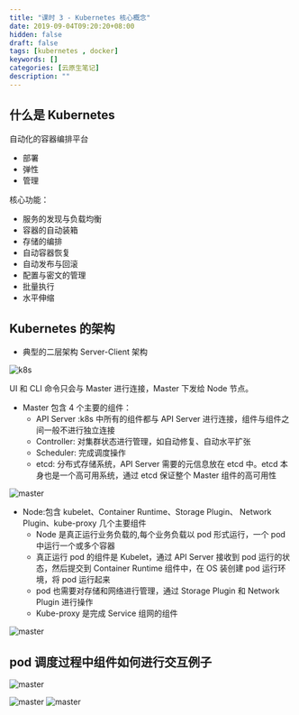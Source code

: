 ```yaml
---
title: "课时 3 - Kubernetes 核心概念"
date: 2019-09-04T09:20:20+08:00
hidden: false
draft: false
tags: [kubernetes , docker]
keywords: []
categories: [云原生笔记]
description: ""
---
```


## 什么是 Kubernetes

自动化的容器编排平台

- 部署
- 弹性
- 管理

核心功能：

- 服务的发现与负载均衡
- 容器的自动装箱
- 存储的编排
- 自动容器恢复
- 自动发布与回滚
- 配置与密文的管理
- 批量执行
- 水平伸缩

## Kubernetes 的架构

- 典型的二层架构 Server-Client 架构

![k8s](/img/cloud_native/kubernetes/k8s_structure.png)

UI 和 CLI 命令只会与 Master 进行连接，Master 下发给 Node 节点。

- Master 包含 4 个主要的组件：
  - API Server :k8s 中所有的组件都与 API Server 进行连接，组件与组件之间一般不进行独立连接
  - Controller: 对集群状态进行管理，如自动修复、自动水平扩张
  - Scheduler: 完成调度操作
  - etcd: 分布式存储系统，API Server 需要的元信息放在 etcd 中。etcd 本身也是一个高可用系统，通过 etcd 保证整个 Master 组件的高可用性

![master](/img/cloud_native/kubernetes/master.png)

- Node:包含 kubelet、Container Runtime、Storage Plugin、 Network Plugin、kube-proxy 几个主要组件
  - Node 是真正运行业务负载的,每个业务负载以 pod 形式运行，一个 pod 中运行一个或多个容器
  - 真正运行 pod 的组件是 Kubelet，通过 API Server 接收到 pod 运行的状态，然后提交到 Container Runtime 组件中，在 OS 装创建 pod 运行环境，将 pod 运行起来
  - pod 也需要对存储和网络进行管理，通过 Storage Plugin 和 Network Plugin 进行操作
  - Kube-proxy 是完成 Service 组网的组件

![master](/img/cloud_native/kubernetes/node.png)

## pod 调度过程中组件如何进行交互例子

![master](/img/cloud_native/kubernetes/pod_progress.png)

![master](/img/test/logo.png)
![master](/img/test/logo2.png)

